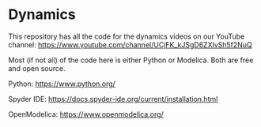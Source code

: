# Dynamics
This repository has all the code for the dynamics videos on our YouTube channel: https://www.youtube.com/channel/UCjFK_kJSgD6ZXlvSh5f2NuQ

Most (if not all) of the code here is either Python or Modelica. Both are free and open source.

Python: https://www.python.org/

Spyder IDE: https://docs.spyder-ide.org/current/installation.html

OpenModelica: https://www.openmodelica.org/
